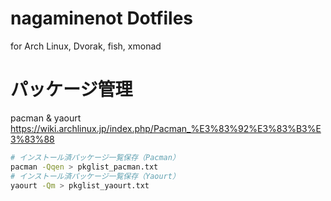# nagaminenot Dotfiles
for Arch Linux, Dvorak, fish, xmonad

# パッケージ管理
pacman & yaourt
https://wiki.archlinux.jp/index.php/Pacman_%E3%83%92%E3%83%B3%E3%83%88

```bash
# インストール済パッケージ一覧保存（Pacman）
pacman -Qqen > pkglist_pacman.txt
# インストール済パッケージ一覧保存（Yaourt）
yaourt -Qm > pkglist_yaourt.txt
```
